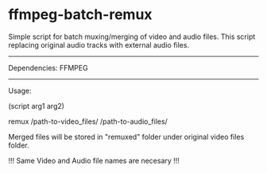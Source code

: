 # ffmpeg-batch-remux

Simple script for batch muxing/merging of video and audio files.
This script replacing original audio tracks with external audio files.
___________________

Dependencies:
FFMPEG
___________________


Usage:

(script arg1 arg2)

remux    /path-to-video_files/    /path-to-audio_files/

Merged files will be stored in "remuxed" folder under original video files folder.

!!! Same Video and Audio file names are necesary !!!
